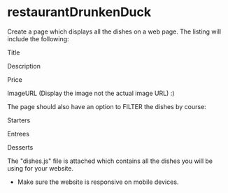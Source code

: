 # restaurantDrunkenDuck


Create a page which displays all the dishes on a web page. The listing will include the following: 

Title

Description

Price 

ImageURL (Display the image not the actual image URL) :) 

 

The page should also have an option to FILTER the dishes by course: 

Starters

Entrees

Desserts 

 

The "dishes.js" file is attached which contains all the dishes you will be using for your website. 

 

* Make sure the website is responsive on mobile devices. 
